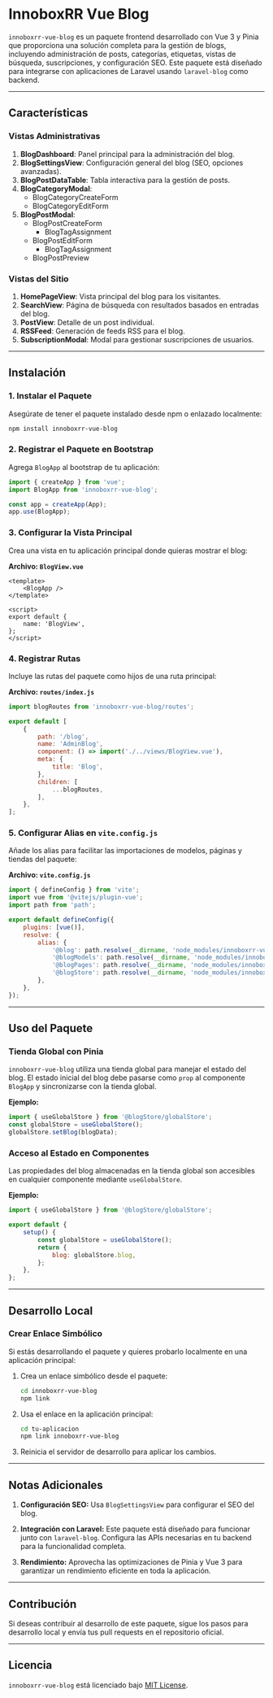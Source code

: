 # InnoboxRR Vue Blog

`innoboxrr-vue-blog` es un paquete frontend desarrollado con Vue 3 y Pinia que proporciona una solución completa para la gestión de blogs, incluyendo administración de posts, categorías, etiquetas, vistas de búsqueda, suscripciones, y configuración SEO. Este paquete está diseñado para integrarse con aplicaciones de Laravel usando `laravel-blog` como backend.

---

## Características

### **Vistas Administrativas**

1. **BlogDashboard**: Panel principal para la administración del blog.
2. **BlogSettingsView**: Configuración general del blog (SEO, opciones avanzadas).
3. **BlogPostDataTable**: Tabla interactiva para la gestión de posts.
4. **BlogCategoryModal**:
    - BlogCategoryCreateForm
    - BlogCategoryEditForm
5. **BlogPostModal**:
    - BlogPostCreateForm
        - BlogTagAssignment
    - BlogPostEditForm
        - BlogTagAssignment
    - BlogPostPreview

### **Vistas del Sitio**

1. **HomePageView**: Vista principal del blog para los visitantes.
2. **SearchView**: Página de búsqueda con resultados basados en entradas del blog.
3. **PostView**: Detalle de un post individual.
4. **RSSFeed**: Generación de feeds RSS para el blog.
5. **SubscriptionModal**: Modal para gestionar suscripciones de usuarios.

---

## Instalación

### 1. Instalar el Paquete

Asegúrate de tener el paquete instalado desde npm o enlazado localmente:
```bash
npm install innoboxrr-vue-blog
```

### 2. Registrar el Paquete en Bootstrap

Agrega `BlogApp` al bootstrap de tu aplicación:
```javascript
import { createApp } from 'vue';
import BlogApp from 'innoboxrr-vue-blog';

const app = createApp(App);
app.use(BlogApp);
```

### 3. Configurar la Vista Principal

Crea una vista en tu aplicación principal donde quieras mostrar el blog:

**Archivo: `BlogView.vue`**
```vue
<template>
    <BlogApp />
</template>

<script>
export default {
    name: 'BlogView',
};
</script>
```

### 4. Registrar Rutas

Incluye las rutas del paquete como hijos de una ruta principal:

**Archivo: `routes/index.js`**
```javascript
import blogRoutes from 'innoboxrr-vue-blog/routes';

export default [
    {
        path: '/blog',
        name: 'AdminBlog',
        component: () => import('./../views/BlogView.vue'),
        meta: {
            title: 'Blog',
        },
        children: [
            ...blogRoutes,
        ],
    },
];
```

### 5. Configurar Alias en `vite.config.js`

Añade los alias para facilitar las importaciones de modelos, páginas y tiendas del paquete:

**Archivo: `vite.config.js`**
```javascript
import { defineConfig } from 'vite';
import vue from '@vitejs/plugin-vue';
import path from 'path';

export default defineConfig({
    plugins: [vue()],
    resolve: {
        alias: {
            '@blog': path.resolve(__dirname, 'node_modules/innoboxrr-vue-blog/'),
            '@blogModels': path.resolve(__dirname, 'node_modules/innoboxrr-vue-blog/models'),
            '@blogPages': path.resolve(__dirname, 'node_modules/innoboxrr-vue-blog/pages'),
            '@blogStore': path.resolve(__dirname, 'node_modules/innoboxrr-vue-blog/store'),
        },
    },
});
```

---

## Uso del Paquete

### Tienda Global con Pinia
`innoboxrr-vue-blog` utiliza una tienda global para manejar el estado del blog. El estado inicial del blog debe pasarse como `prop` al componente `BlogApp` y sincronizarse con la tienda global.

**Ejemplo:**
```javascript
import { useGlobalStore } from '@blogStore/globalStore';
const globalStore = useGlobalStore();
globalStore.setBlog(blogData);
```

### Acceso al Estado en Componentes
Las propiedades del blog almacenadas en la tienda global son accesibles en cualquier componente mediante `useGlobalStore`.

**Ejemplo:**
```javascript
import { useGlobalStore } from '@blogStore/globalStore';

export default {
    setup() {
        const globalStore = useGlobalStore();
        return {
            blog: globalStore.blog,
        };
    },
};
```

---

## Desarrollo Local

### Crear Enlace Simbólico
Si estás desarrollando el paquete y quieres probarlo localmente en una aplicación principal:

1. Crea un enlace simbólico desde el paquete:
   ```bash
   cd innoboxrr-vue-blog
   npm link
   ```

2. Usa el enlace en la aplicación principal:
   ```bash
   cd tu-aplicacion
   npm link innoboxrr-vue-blog
   ```

3. Reinicia el servidor de desarrollo para aplicar los cambios.

---

## Notas Adicionales

1. **Configuración SEO:**
   Usa `BlogSettingsView` para configurar el SEO del blog.

2. **Integración con Laravel:**
   Este paquete está diseñado para funcionar junto con `laravel-blog`. Configura las APIs necesarias en tu backend para la funcionalidad completa.

3. **Rendimiento:**
   Aprovecha las optimizaciones de Pinia y Vue 3 para garantizar un rendimiento eficiente en toda la aplicación.

---

## Contribución
Si deseas contribuir al desarrollo de este paquete, sigue los pasos para desarrollo local y envía tus pull requests en el repositorio oficial.

---

## Licencia
`innoboxrr-vue-blog` está licenciado bajo [MIT License](LICENSE).
